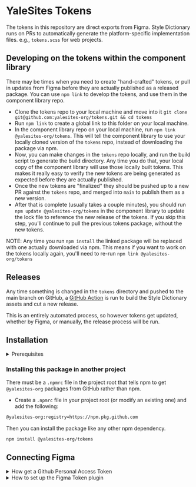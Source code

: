 # YaleSites Tokens

The tokens in this repository are direct exports from Figma. Style Dictionary runs on PRs to automatically generate the platform-specific implementation files. e.g., `tokens.scss` for web projects.

## Developing on the tokens within the component library

There may be times when you need to create "hand-crafted" tokens, or pull in updates from Figma before they are actually published as a released package. You can use `npm link` to develop the tokens, and use them in the component library repo.

- Clone the tokens repo to your local machine and move into it `git clone git@github.com:yalesites-org/tokens.git && cd tokens`
- Run `npm link` to create a global link to this folder on your local machine.
- In the component library repo on your local machine, run `npm link @yalesites-org/tokens`. This will tell the component library to use your locally cloned version of the `tokens` repo, instead of downloading the package via npm.
- Now, you can make changes in the `tokens` repo locally, and run the build script to generate the build directory. Any time you do that, your local copy of the component library will use those locally built tokens. This makes it really easy to verify the new tokens are being generated as expected before they are actually published.
- Once the new tokens are "finalized" they should be pushed up to a new PR against the `tokens` repo, and merged into `main` to publish them as a new version.
- After that is complete (usually takes a couple minutes), you should run `npm update @yalesites-org/tokens` in the component library to update the lock file to reference the new release of the tokens. If you skip this step, you'll continue to pull the previous tokens package, without the new tokens.

NOTE: Any time you run `npm install` the linked package will be replaced with one actually downloaded via npm. This means if you want to work on the tokens locally again, you'll need to re-run `npm link @yalesites-org/tokens`

## Releases

Any time something is changed in the `tokens` directory and pushed to the main branch on GitHub, a [GitHub Action](.github/workflows/generate-tokens-on-input.yml) is run to build the Style Dictionary assets and cut a new release.

This is an entirely automated process, so however tokens get updated, whether by Figma, or manually, the release process will be run.

## Installation

<details><summary>Prerequisites</summary>

Each environment that needs to pull @yalesites-org packages from GitHub needs to be authenticated using a "Personal Access Token". This only needs to be done once per-environment.

- Go to `https://github.com/settings/tokens/new`
  - In the "Note" field add something like "YaleSites GitHub Packages"
  - Choose an expiration value
  - Check the box for "write:packages" (this will automatically check all of the "repo" boxes as well)
  - Click "Generate token"
- On your local machine, create an environment variable. This process varies depending on the shell and operating system you use. It will be something similar to this though: `export KEY=value`.
  - The `key` for YaleSites projects needs to be `YALESITES_BUILD_TOKEN`
  - The `value` is the token you created above
- Done!

</details>

### Installing this package in another project

There must be a `.npmrc` file in the project root that tells npm to get `@yalesites-org` packages from GitHub rather than npm.

- Create a `.npmrc` file in your project root (or modify an existing one) and add the following:

```bash
@yalesites-org:registry=https://npm.pkg.github.com
```

Then you can install the package like any other npm dependency.

```bash
npm install @yalesites-org/tokens
```

## Connecting Figma

<details><summary>How get a Github Personal Access Token</summary>

1. Go to the [Personal Access Tokens section](https://github.com/settings/tokens) or click on your avatar in the top right, go to Settings > scroll down to Developer Settings > Personal Access Tokens
2. Click "Generate new Token"
3. In the "Note" section, type "YaleSites Deploy Token"
4. Select "repo" for the scope (the very first checkbox)
5. Select a token expiration date (or "No expiration")
6. Scroll down and click Generate token.
7. Copy the token. You will only see this once!

</details>

<details><summary>How to set up the Figma Token plugin</summary>

1. Install the [Figma Tokens](https://www.figma.com/community/plugin/843461159747178978/Figma-Tokens) plugin.
2. Navigate to the Figma UI Kit and launch the Figma Tokens plugin.
3. Go to Sync and under Token Storage, select GitHub.
4. Click "Add new credentials" and enter the following:
   - Name: `YaleSites UI Kit`
   - Personal Access Token: (Paste the access token you created above)
   - Repository: `yalesites-org/tokens`
   - Default Branch: `figma`
   - File Path: `tokens/figma-export/tokens.json`
   - baseURL: (leave blank)
   - Click Save

</details>
